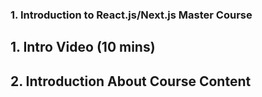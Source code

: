 ### 1. Introduction to React.js/Next.js Master Course

## 1. Intro Video (10 mins)

## 2. Introduction About Course Content
